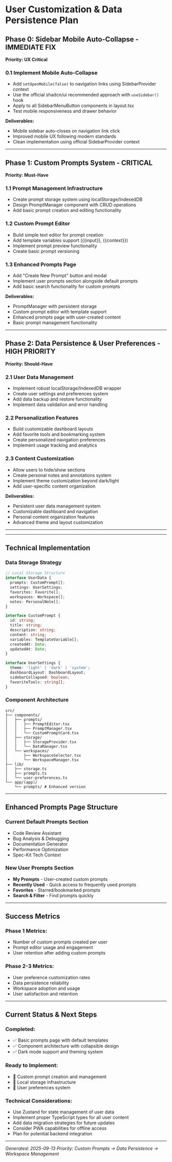 # User Customization & Data Persistence Plan

## Phase 0: Sidebar Mobile Auto-Collapse - IMMEDIATE FIX

**Priority: UX Critical**

### 0.1 Implement Mobile Auto-Collapse

- Add `setOpenMobile(false)` to navigation links using SidebarProvider context
- Use the official shadcn/ui recommended approach with `useSidebar()` hook
- Apply to all SidebarMenuButton components in layout.tsx
- Test mobile responsiveness and drawer behavior

**Deliverables:**

- Mobile sidebar auto-closes on navigation link click
- Improved mobile UX following modern standards
- Clean implementation using official SidebarProvider context

---

## Phase 1: Custom Prompts System - CRITICAL

**Priority: Must-Have**

### 1.1 Prompt Management Infrastructure

- Create prompt storage system using localStorage/IndexedDB
- Design PromptManager component with CRUD operations
- Add basic prompt creation and editing functionality

### 1.2 Custom Prompt Editor

- Build simple text editor for prompt creation
- Add template variables support ({{input}}, {{context}})
- Implement prompt preview functionality
- Create basic prompt versioning

### 1.3 Enhanced Prompts Page

- Add "Create New Prompt" button and modal
- Implement user prompts section alongside default prompts
- Add basic search functionality for custom prompts

**Deliverables:**

- PromptManager with persistent storage
- Custom prompt editor with template support
- Enhanced prompts page with user-created content
- Basic prompt management functionality

---

## Phase 2: Data Persistence & User Preferences - HIGH PRIORITY

**Priority: Should-Have**

### 2.1 User Data Management

- Implement robust localStorage/IndexedDB wrapper
- Create user settings and preferences system
- Add data backup and restore functionality
- Implement data validation and error handling

### 2.2 Personalization Features

- Build customizable dashboard layouts
- Add favorite tools and bookmarking system
- Create personalized navigation preferences
- Implement usage tracking and analytics

### 2.3 Content Customization

- Allow users to hide/show sections
- Create personal notes and annotations system
- Implement theme customization beyond dark/light
- Add user-specific content organization

**Deliverables:**

- Persistent user data management system
- Customizable dashboard and navigation
- Personal content organization features
- Advanced theme and layout customization

---

---

## Technical Implementation

### Data Storage Strategy

```typescript
// Local Storage Structure
interface UserData {
  prompts: CustomPrompt[];
  settings: UserSettings;
  favorites: Favorite[];
  workspaces: Workspace[];
  notes: PersonalNote[];
}

interface CustomPrompt {
  id: string;
  title: string;
  description: string;
  content: string;
  variables: TemplateVariable[];
  createdAt: Date;
  updatedAt: Date;
}

interface UserSettings {
  theme: 'light' | 'dark' | 'system';
  dashboardLayout: DashboardLayout;
  sidebarCollapsed: boolean;
  favoriteTools: string[];
}
```

### Component Architecture

```
src/
├── components/
│   ├── prompts/
│   │   ├── PromptEditor.tsx
│   │   ├── PromptManager.tsx
│   │   └── CustomPromptCard.tsx
│   ├── storage/
│   │   ├── StorageProvider.tsx
│   │   └── DataManager.tsx
│   └── workspaces/
│       ├── WorkspaceSelector.tsx
│       └── WorkspaceManager.tsx
├── lib/
│   ├── storage.ts
│   ├── prompts.ts
│   └── user-preferences.ts
└── app/(app)/
    └── prompts/ # Enhanced version
```

---

## Enhanced Prompts Page Structure

### Current Default Prompts Section

- Code Review Assistant
- Bug Analysis & Debugging
- Documentation Generator
- Performance Optimization
- Spec-Kit Tech Context

### New User Prompts Section

- **My Prompts** - User-created custom prompts
- **Recently Used** - Quick access to frequently used prompts
- **Favorites** - Starred/bookmarked prompts
- **Search & Filter** - Find prompts quickly

---

## Success Metrics

### Phase 1 Metrics:

- Number of custom prompts created per user
- Prompt editor usage and engagement
- User retention after adding custom prompts

### Phase 2-3 Metrics:

- User preference customization rates
- Data persistence reliability
- Workspace adoption and usage
- User satisfaction and retention

---

## Current Status & Next Steps

### Completed:

- ✅ Basic prompts page with default templates
- ✅ Component architecture with collapsible design
- ✅ Dark mode support and theming system

### Ready to Implement:

- 🔄 Custom prompt creation and management
- 🔄 Local storage infrastructure
- 🔄 User preferences system

### Technical Considerations:

- Use Zustand for state management of user data
- Implement proper TypeScript types for all user content
- Add data migration strategies for future updates
- Consider PWA capabilities for offline access
- Plan for potential backend integration

---

_Generated: 2025-09-13_
_Priority: Custom Prompts → Data Persistence → Workspace Management_
